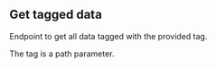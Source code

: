 ## Get tagged data

Endpoint to get all data tagged with the provided tag.

The tag is a path parameter.